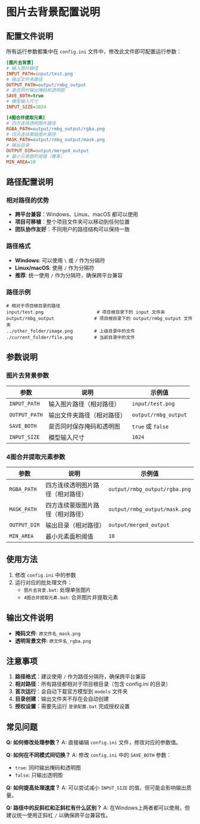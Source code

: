 # 图片去背景配置说明

## 配置文件说明

所有运行参数都集中在 `config.ini` 文件中，修改此文件即可配置运行参数：

```ini
[图片去背景]
# 输入图片路径
INPUT_PATH=input/test.png
# 输出文件夹路径
OUTPUT_PATH=output/rmbg_output
# 是否同时输出掩码和透明图
SAVE_BOTH=true
# 模型输入尺寸
INPUT_SIZE=1024

[4图合并提取元素]
# 四方连续透明图片路径
RGBA_PATH=output/rmbg_output/rgba.png
# 四方连续蒙版图片路径
MASK_PATH=output/rmbg_output/mask.png
# 输出目录
OUTPUT_DIR=output/merged_output
# 最小元素面积阈值（像素）
MIN_AREA=10
```

## 路径配置说明

### 相对路径的优势
- **跨平台兼容**：Windows、Linux、macOS 都可以使用
- **项目可移植**：整个项目文件夹可以移动到任何位置
- **团队协作友好**：不同用户的路径结构可以保持一致

### 路径格式
- **Windows**: 可以使用 `\` 或 `/` 作为分隔符
- **Linux/macOS**: 使用 `/` 作为分隔符
- **推荐**: 统一使用 `/` 作为分隔符，确保跨平台兼容

### 路径示例
```
# 相对于项目根目录的路径
input/test.png                    # 项目根目录下的 input 文件夹
output/rmbg_output               # 项目根目录下的 output/rmbg_output 文件夹
../other_folder/image.png        # 上级目录中的文件
./current_folder/file.png        # 当前目录中的文件
```

## 参数说明

### 图片去背景参数
| 参数 | 说明 | 示例值 |
|------|------|--------|
| `INPUT_PATH` | 输入图片路径（相对路径） | `input/test.png` |
| `OUTPUT_PATH` | 输出文件夹路径（相对路径） | `output/rmbg_output` |
| `SAVE_BOTH` | 是否同时保存掩码和透明图 | `true` 或 `false` |
| `INPUT_SIZE` | 模型输入尺寸 | `1024` |

### 4图合并提取元素参数
| 参数 | 说明 | 示例值 |
|------|------|--------|
| `RGBA_PATH` | 四方连续透明图片路径（相对路径） | `output/rmbg_output/rgba.png` |
| `MASK_PATH` | 四方连续蒙版图片路径（相对路径） | `output/rmbg_output/mask.png` |
| `OUTPUT_DIR` | 输出目录（相对路径） | `output/merged_output` |
| `MIN_AREA` | 最小元素面积阈值 | `10` |

## 使用方法

1. 修改 `config.ini` 中的参数
2. 运行对应的批处理文件：
   - `图片去背景.bat`: 处理单张图片
   - `4图合并提取元素.bat`: 合并图片并提取元素

## 输出文件说明

- **掩码文件**: `原文件名_mask.png`
- **透明背景文件**: `原文件名_rgba.png`

## 注意事项

1. **路径格式**：建议使用 `/` 作为路径分隔符，确保跨平台兼容
2. **相对路径**：所有路径都相对于项目根目录（包含 config.ini 的目录）
3. **首次运行**：会自动下载官方模型到 `models` 文件夹
4. **目录创建**：输出文件夹不存在会自动创建
5. **授权设置**：需要先运行 `登录配置.bat` 完成授权设置

## 常见问题

**Q: 如何修改处理参数？**
A: 直接编辑 `config.ini` 文件，修改对应的参数值。

**Q: 如何在不同模式间切换？**
A: 修改 `config.ini` 中的 `SAVE_BOTH` 参数：
- `true`: 同时输出掩码和透明图
- `false`: 只输出透明图

**Q: 如何提高处理速度？**
A: 可以尝试减小 `INPUT_SIZE` 的值，但可能会影响输出质量。

**Q: 路径中的反斜杠和正斜杠有什么区别？**
A: 在Windows上两者都可以使用，但建议统一使用正斜杠 `/` 以确保跨平台兼容性。